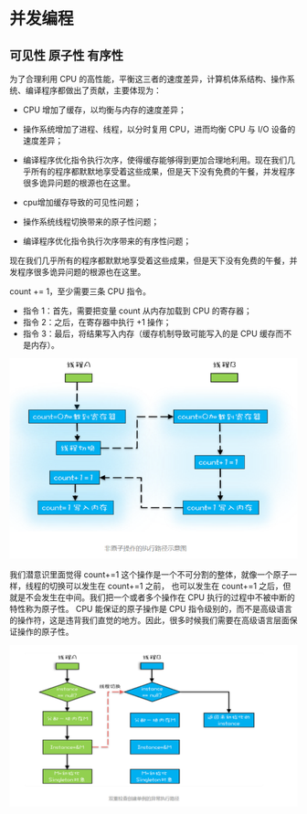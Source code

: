 # 并发编程

## 可见性 原子性 有序性
为了合理利用 CPU 的高性能，平衡这三者的速度差异，计算机体系结构、操作系统、编译程序都做出了贡献，主要体现为：
* CPU 增加了缓存，以均衡与内存的速度差异；
* 操作系统增加了进程、线程，以分时复用 CPU，进而均衡 CPU 与 I/O 设备的速度差异；
* 编译程序优化指令执行次序，使得缓存能够得到更加合理地利用。现在我们几乎所有的程序都默默地享受着这些成果，但是天下没有免费的午餐，并发程序很多诡异问题的根源也在这里。

* cpu增加缓存导致的可见性问题；
* 操作系统线程切换带来的原子性问题；
* 编译程序优化指令执行次序带来的有序性问题；

现在我们几乎所有的程序都默默地享受着这些成果，但是天下没有免费的午餐，并发程序很多诡异问题的根源也在这里。

count += 1，至少需要三条 CPU 指令。
* 指令 1：首先，需要把变量 count 从内存加载到 CPU 的寄存器；
* 指令 2：之后，在寄存器中执行 +1 操作；
* 指令 3：最后，将结果写入内存（缓存机制导致可能写入的是 CPU 缓存而不是内存）。

![指令级别原子性导致的问题](./images/count.png)

我们潜意识里面觉得 count+=1 这个操作是一个不可分割的整体，就像一个原子一样，线程的切换可以发生在 count+=1 之前，
也可以发生在 count+=1 之后，但就是不会发生在中间。我们把一个或者多个操作在 CPU 执行的过程中不被中断的特性称为原子性。
CPU 能保证的原子操作是 CPU 指令级别的，而不是高级语言的操作符，这是违背我们直觉的地方。因此，很多时候我们需要在高级语言层面保证操作的原子性。

![指令重排序导致的单例问题](./images/doublecheck.png)